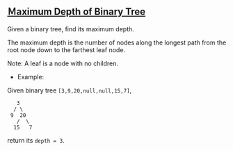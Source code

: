 ## [Ｍaximum Depth of Binary Tree](https://leetcode.com/problems/maximum-depth-of-binary-tree/)
Given a binary tree, find its maximum depth.

The maximum depth is the number of nodes along the longest path from the root node down to the farthest leaf node.

Note: A leaf is a node with no children.

- Example:

Given binary tree ```[3,9,20,null,null,15,7]```,
```
   3
  / \
 9  20
   /  \
  15   7
```
return its ```depth = 3```.
